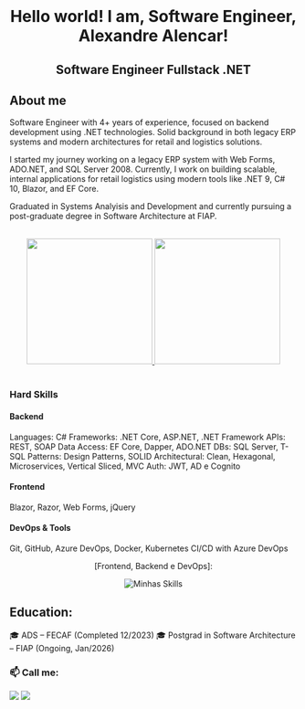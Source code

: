 <div align="center" style="display: inline_block"><br>
<h1 align="center">Hello world! I am, Software Engineer, Alexandre Alencar!</h1>
<h2 align="center">Software Engineer Fullstack .NET</h2>
</div>

## About me

Software Engineer with 4+ years of experience, focused on backend development using .NET technologies. Solid background in both legacy ERP systems and modern architectures for retail and logistics solutions.

I started my journey working on a legacy ERP system with Web Forms, ADO.NET, and SQL Server 2008. Currently, I work on building scalable, internal applications for retail logistics using modern tools like .NET 9, C# 10, Blazor, and EF Core.

Graduated in Systems Analyisis and Development and currently pursuing a post-graduate degree in Software Architecture at FIAP.

<br>
<div align="center">
<a href="https://github.com/alealencarr">
<img height="220em" src="https://github-readme-stats.vercel.app/api?username=alealencarr&show_icons=true&theme=radical&count_private=true"/>
<img height="220em" src="https://github-readme-stats.vercel.app/api/top-langs/?username=alealencarr&show_icons=true&theme=radical&count_private=true"/>
</a>
</div>
<br> 

### Hard Skills

####  Backend

Languages: C#
Frameworks: .NET Core, ASP.NET, .NET Framework
APIs: REST, SOAP
Data Access: EF Core, Dapper, ADO.NET
DBs: SQL Server, T-SQL
Patterns: Design Patterns, SOLID
Architectural: Clean, Hexagonal, Microservices, Vertical Sliced, MVC
Auth: JWT, AD e Cognito

####  Frontend

Blazor, Razor, Web Forms, jQuery

####  DevOps & Tools

Git, GitHub, Azure DevOps, Docker, Kubernetes
CI/CD with Azure DevOps

<div align="center">
[Frontend, Backend e DevOps]:

![Minhas Skills](https://skillicons.dev/icons?i=dotnet,docker,nodejs,kubernetes,git,github,aws,azure,jquery,react,visualstudio,javascript&theme=dark&perline=20)
</div>

## Education: 

🎓 ADS – FECAF (Completed 12/2023)
🎓 Postgrad in Software Architecture – FIAP (Ongoing, Jan/2026)

### 📫 Call me:
<p align="left">
<a href="https://linkedin.com/in/alealencarr" target="_blank"><img src="https://img.shields.io/badge/-LinkedIn-%230077B5?style=for-the-badge&logo=linkedin&logoColor=white" target="_blank"></a>
<a href="mailto:ale.alencarr@outlook.com.br"><img src="https://img.shields.io/badge/Microsoft_Outlook-0078D4?style=for-the-badge&logo=microsoft-outlook&logoColor=white" target="_blank"></a>
</p>
